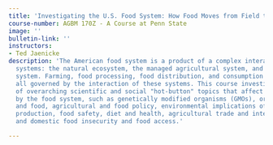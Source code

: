```yaml
---
title: 'Investigating the U.S. Food System: How Food Moves from Field to Table'
course-number: AGBM 170Z - A Course at Penn State
image: ''
bulletin-link: ''
instructors:
- Ted Jaenicke
description: 'The American food system is a product of a complex interaction of three
  systems: the natural ecosystem, the managed agricultural system, and the socio-economic
  system. Farming, food processing, food distribution, and consumption decisions are
  all governed by the interaction of these systems. This course investigates a number
  of overarching scientific and social "hot-button" topics that affect or are affected
  by the food system, such as genetically modified organisms (GMOs), organic crops
  and food, agricultural and food policy, environmental implications of agricultural
  production, food safety, diet and health, agricultural trade and international development,
  and domestic food insecurity and food access.'

---
```

